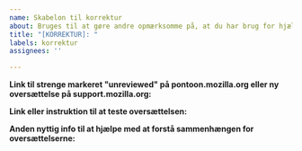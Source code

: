 ```yaml
---
name: Skabelon til korrektur
about: Bruges til at gøre andre opmærksomme på, at du har brug for hjælp til korrektur
title: "[KORREKTUR]: "
labels: korrektur
assignees: ''

---
```


__Link til strenge markeret "unreviewed" på pontoon.mozilla.org eller ny oversættelse på support.mozilla.org:__

__Link eller instruktion til at teste oversættelsen:__

__Anden nyttig info til at hjælpe med at forstå sammenhængen for oversættelserne:__
